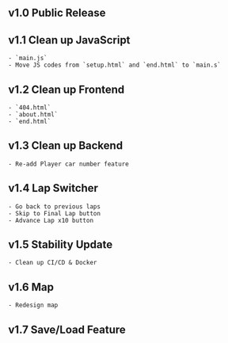 ## v1.0 Public Release

## v1.1 Clean up JavaScript
    - `main.js`
    - Move JS codes from `setup.html` and `end.html` to `main.s`

## v1.2 Clean up Frontend
    - `404.html`
    - `about.html`
    - `end.html`

## v1.3 Clean up Backend
    - Re-add Player car number feature

## v1.4 Lap Switcher
    - Go back to previous laps
    - Skip to Final Lap button
    - Advance Lap x10 button

## v1.5 Stability Update
    - Clean up CI/CD & Docker

## v1.6 Map
    - Redesign map

## v1.7 Save/Load Feature